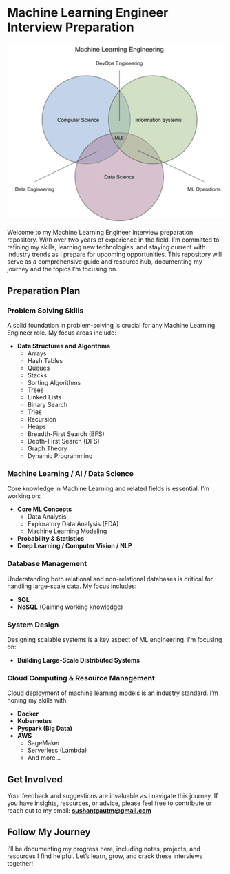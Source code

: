 # Machine Learning Engineer Interview Preparation

![](images/mle_skills.png)

Welcome to my Machine Learning Engineer interview preparation repository. With over two years of experience in the field, I’m committed to refining my skills, learning new technologies, and staying current with industry trends as I prepare for upcoming opportunities. This repository will serve as a comprehensive guide and resource hub, documenting my journey and the topics I’m focusing on.

## Preparation Plan

### Problem Solving Skills
A solid foundation in problem-solving is crucial for any Machine Learning Engineer role. My focus areas include:

- **Data Structures and Algorithms**
  - Arrays
  - Hash Tables
  - Queues
  - Stacks
  - Sorting Algorithms
  - Trees
  - Linked Lists
  - Binary Search
  - Tries
  - Recursion
  - Heaps
  - Breadth-First Search (BFS)
  - Depth-First Search (DFS)
  - Graph Theory
  - Dynamic Programming

### Machine Learning / AI / Data Science
Core knowledge in Machine Learning and related fields is essential. I’m working on:

- **Core ML Concepts**
  - Data Analysis
  - Exploratory Data Analysis (EDA)
  - Machine Learning Modeling
- **Probability & Statistics**
- **Deep Learning / Computer Vision / NLP**

### Database Management
Understanding both relational and non-relational databases is critical for handling large-scale data. My focus includes:

- **SQL**
- **NoSQL** (Gaining working knowledge)

### System Design
Designing scalable systems is a key aspect of ML engineering. I’m focusing on:

- **Building Large-Scale Distributed Systems**

### Cloud Computing & Resource Management
Cloud deployment of machine learning models is an industry standard. I’m honing my skills with:

- **Docker**
- **Kubernetes**
- **Pyspark (Big Data)**
- **AWS**
  - SageMaker
  - Serverless (Lambda)
  - And more...

## Get Involved
Your feedback and suggestions are invaluable as I navigate this journey. If you have insights, resources, or advice, please feel free to contribute or reach out to my email: **sushantgautm@gmail.com**

## Follow My Journey
I’ll be documenting my progress here, including notes, projects, and resources I find helpful. Let’s learn, grow, and crack these interviews together!